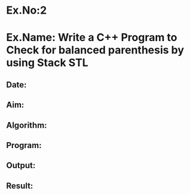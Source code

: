 # Ex.No:2
# Ex.Name: Write a C++ Program to Check for balanced parenthesis by using Stack STL
## Date:
## Aim:


## Algorithm:





## Program:



## Output:



## Result:

